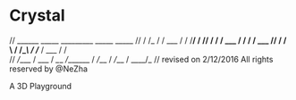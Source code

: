 # Crystal
//              ______    _____            _________       _____   _____
//            /     /_  /    /            \___    /      /    /__/    /
//           /        \/    /    ___        /    /      /            /    ___
//          /     / \      /    /\__\      /    /___   /    ___     /    /   \
//        _/____ /   \___ /    _\___     _/_______ / _/___ / _/___ /    _\___/\_
//        revised on 2/12/2016  All rights reserved by @NeZha

A 3D Playground
